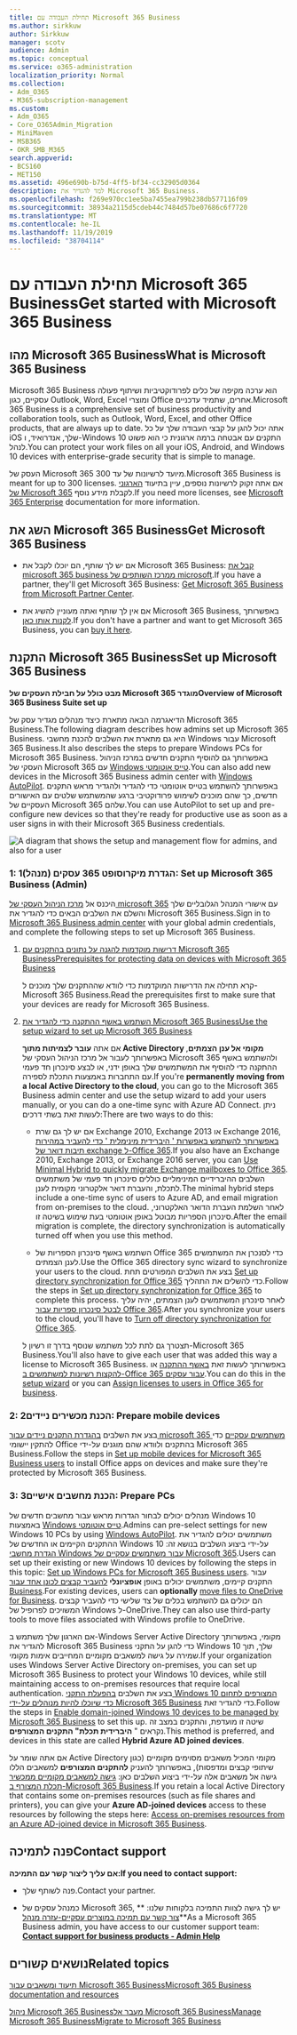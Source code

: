 ```yaml
---
title: תחילת העבודה עם Microsoft 365 Business
ms.author: sirkkuw
author: Sirkkuw
manager: scotv
audience: Admin
ms.topic: conceptual
ms.service: o365-administration
localization_priority: Normal
ms.collection:
- Adm_O365
- M365-subscription-management
ms.custom:
- Adm_O365
- Core_O365Admin_Migration
- MiniMaven
- MSB365
- OKR_SMB_M365
search.appverid:
- BCS160
- MET150
ms.assetid: 496e690b-b75d-4ff5-bf34-cc32905d0364
description: למד להגדיר את Microsoft 365 Business.
ms.openlocfilehash: f269e970cc1ee5ba7455ea799b238db577116f09
ms.sourcegitcommit: 38934a2115d5cdeb44c7484d57be07686c6f7720
ms.translationtype: MT
ms.contentlocale: he-IL
ms.lasthandoff: 11/19/2019
ms.locfileid: "38704114"
---
```

# <a name="get-started-with-microsoft-365-business"></a><span data-ttu-id="ee60c-103">תחילת העבודה עם Microsoft 365 Business</span><span class="sxs-lookup"><span data-stu-id="ee60c-103">Get started with Microsoft 365 Business</span></span>

## <a name="what-is-microsoft-365-business"></a><span data-ttu-id="ee60c-104">מהו Microsoft 365 Business</span><span class="sxs-lookup"><span data-stu-id="ee60c-104">What is Microsoft 365 Business</span></span>

<span data-ttu-id="ee60c-105">Microsoft 365 Business הוא ערכה מקיפה של כלים לפרודוקטיביות ושיתוף פעולה עסקיים, כגון Outlook, Word, Excel ומוצרי Office אחרים, שתמיד עדכניים.</span><span class="sxs-lookup"><span data-stu-id="ee60c-105">Microsoft 365 Business is a comprehensive set of business productivity and collaboration tools, such as Outlook, Word, Excel, and other Office products, that are always up to date.</span></span> <span data-ttu-id="ee60c-106">אתה יכול להגן על קבצי העבודה שלך על כל iOS שלך, אנדרואיד, ו-Windows 10 התקנים עם אבטחה ברמה ארגונית כי הוא פשוט לנהל.</span><span class="sxs-lookup"><span data-stu-id="ee60c-106">You can protect your work files on all your iOS, Android, and Windows 10 devices with enterprise-grade security that is simple to manage.</span></span>
  
<span data-ttu-id="ee60c-107">העסק של Microsoft 365 מיועד לרשיונות של עד 300.</span><span class="sxs-lookup"><span data-stu-id="ee60c-107">Microsoft 365 Business is meant for up to 300 licenses.</span></span> <span data-ttu-id="ee60c-108">אם אתה זקוק לרשיונות נוספים, עיין בתיעוד [הארגוני של Microsoft 365](https://go.microsoft.com/fwlink/p/?linkid=860986) לקבלת מידע נוסף.</span><span class="sxs-lookup"><span data-stu-id="ee60c-108">If you need more licenses, see [Microsoft 365 Enterprise](https://go.microsoft.com/fwlink/p/?linkid=860986) documentation for more information.</span></span> 
  
## <a name="get-microsoft-365-business"></a><span data-ttu-id="ee60c-109">השג את Microsoft 365 Business</span><span class="sxs-lookup"><span data-stu-id="ee60c-109">Get Microsoft 365 Business</span></span>

- <span data-ttu-id="ee60c-110">אם יש לך שותף, הם יוכלו לקבל את Microsoft 365 Business: [קבל את microsoft 365 business ממרכז השותפים של microsoft](get-microsoft-365-business.md).</span><span class="sxs-lookup"><span data-stu-id="ee60c-110">If you have a partner, they'll get Microsoft 365 Business: [Get Microsoft 365 Business from Microsoft Partner Center](get-microsoft-365-business.md).</span></span>
    
- <span data-ttu-id="ee60c-111">אם אין לך שותף ואתה מעוניין להשיג את Microsoft 365 Business, באפשרותך [לקנות אותו כאן](https://www.microsoft.com/microsoft-365/business).</span><span class="sxs-lookup"><span data-stu-id="ee60c-111">If you don't have a partner and want to get Microsoft 365 Business, you can [buy it here](https://www.microsoft.com/microsoft-365/business).</span></span>
    
## <a name="set-up-microsoft-365-business"></a><span data-ttu-id="ee60c-112">התקנת Microsoft 365 Business</span><span class="sxs-lookup"><span data-stu-id="ee60c-112">Set up Microsoft 365 Business</span></span>

 <span data-ttu-id="ee60c-113">**מבט כולל על חבילת העסקים של Microsoft 365 מוגדר**</span><span class="sxs-lookup"><span data-stu-id="ee60c-113">**Overview of Microsoft 365 Business Suite set up**</span></span>
  
<span data-ttu-id="ee60c-114">הדיאגרמה הבאה מתארת כיצד מנהלים מגדיר עסק של Microsoft 365 Business.</span><span class="sxs-lookup"><span data-stu-id="ee60c-114">The following diagram describes how admins set up Microsoft 365 Business.</span></span> <span data-ttu-id="ee60c-115">היא גם מתארת את השלבים להכנת מחשבי Windows עבור Microsoft 365 Business.</span><span class="sxs-lookup"><span data-stu-id="ee60c-115">It also describes the steps to prepare Windows PCs for Microsoft 365 Business.</span></span> <span data-ttu-id="ee60c-116">באפשרותך גם להוסיף התקנים חדשים במרכז הניהול העסקי של Microsoft 365 עם [Windows טייס אוטומטי](add-autopilot-devices-and-profile.md).</span><span class="sxs-lookup"><span data-stu-id="ee60c-116">You can also add new devices in the Microsoft 365 Business admin center with [Windows AutoPilot](add-autopilot-devices-and-profile.md).</span></span> <span data-ttu-id="ee60c-117">באפשרותך להשתמש בטייס אוטומטי כדי להגדיר ולהגדיר מראש התקנים חדשים, כך שהם מוכנים לשימוש פרודוקטיבי ברגע שהמשתמש שלטים עם האישורים העסקיים של Microsoft 365 שלהם.</span><span class="sxs-lookup"><span data-stu-id="ee60c-117">You can use AutoPilot to set up and pre-configure new devices so that they're ready for productive use as soon as a user signs in with their Microsoft 365 Business credentials.</span></span>
  
![A diagram that shows the setup and management flow for admins, and also for a user](media/249f81fc-7e79-44c7-8425-3a0b7b651c3b.png)
  
### <a name="1-set-up-microsoft-365-business-admin"></a><span data-ttu-id="ee60c-119">1: הגדרת מיקרוסופט 365 עסקים (מנהל)</span><span class="sxs-lookup"><span data-stu-id="ee60c-119">1: Set up Microsoft 365 Business (Admin)</span></span>

<span data-ttu-id="ee60c-120">היכנס אל [מרכז הניהול העסקי של microsoft 365](https://portal.office.com/adminportal/home) עם אישורי המנהל הגלובליים שלך והשלם את השלבים הבאים כדי להגדיר את Microsoft 365 Business.</span><span class="sxs-lookup"><span data-stu-id="ee60c-120">Sign in to [Microsoft 365 Business admin center](https://portal.office.com/adminportal/home) with your global admin credentials, and complete the following steps to set up Microsoft 365 Business.</span></span> 
  
1. [<span data-ttu-id="ee60c-121">דרישות מוקדמות להגנה על נתונים בהתקנים עם Microsoft 365 Business</span><span class="sxs-lookup"><span data-stu-id="ee60c-121">Prerequisites for protecting data on devices with Microsoft 365 Business</span></span>](pre-requisites-for-data-protection.md)
    
    <span data-ttu-id="ee60c-122">קרא תחילה את הדרישות המוקדמות כדי לוודא שההתקנים שלך מוכנים ל-Microsoft 365 Business.</span><span class="sxs-lookup"><span data-stu-id="ee60c-122">Read the prerequisites first to make sure that your devices are ready for Microsoft 365 Business.</span></span>
    
2. [<span data-ttu-id="ee60c-123">השתמש באשף ההתקנה כדי להגדיר את Microsoft 365 Business</span><span class="sxs-lookup"><span data-stu-id="ee60c-123">Use the setup wizard to set up Microsoft 365 Business</span></span>](set-up.md)
    
    <span data-ttu-id="ee60c-124">אם אתה **עובר לצמיתות מתוך Active Directory מקומי אל ענן הצמתים**, באפשרותך לעבור אל מרכז הניהול העסקי של Microsoft 365 ולהשתמש באשף ההתקנה כדי להוסיף את המשתמשים שלך באופן ידני, או לבצע סינכרון חד פעמי עם התחברות באמצעות התכלת לספירה.</span><span class="sxs-lookup"><span data-stu-id="ee60c-124">If you're **permanently moving from a local Active Directory to the cloud**, you can go to the Microsoft 365 Business admin center and use the setup wizard to add your users manually, or you can do a one-time sync with Azure AD Connect.</span></span> <span data-ttu-id="ee60c-125">ניתן לעשות זאת בשתי דרכים:</span><span class="sxs-lookup"><span data-stu-id="ee60c-125">There are two ways to do this:</span></span> 
    
    - <span data-ttu-id="ee60c-126">אם יש לך גם שרת Exchange 2010, Exchange 2013 או Exchange 2016, [באפשרותך להשתמש באפשרות ' היברידית מינימלית ' כדי להעביר במהירות תיבות דואר של exchange ל-Office 365](https://support.office.com/article/fdecceed-0702-4af3-85be-f2a0013937ef).</span><span class="sxs-lookup"><span data-stu-id="ee60c-126">If you also have an Exchange 2010, Exchange 2013, or Exchange 2016 server, you can [Use Minimal Hybrid to quickly migrate Exchange mailboxes to Office 365](https://support.office.com/article/fdecceed-0702-4af3-85be-f2a0013937ef).</span></span> <span data-ttu-id="ee60c-127">השלבים ההיברידיים המינימליים כוללים סינכרון חד פעמי של משתמשים לתכלת, והעברת דואר אלקטרוני מקומית לענן.</span><span class="sxs-lookup"><span data-stu-id="ee60c-127">The minimal hybrid steps include a one-time sync of users to Azure AD, and email migration from on-premises to the cloud.</span></span> <span data-ttu-id="ee60c-128">לאחר השלמת העברת הדואר האלקטרוני, סינכרון הספריות מבוטל באופן אוטומטי בעת שימוש בשיטה זו.</span><span class="sxs-lookup"><span data-stu-id="ee60c-128">After the email migration is complete, the directory synchronization is automatically turned off when you use this method.</span></span>
    
    - <span data-ttu-id="ee60c-129">השתמש באשף סינכרון הספריות של Office 365 כדי לסנכרן את המשתמשים לענן הצמתים.</span><span class="sxs-lookup"><span data-stu-id="ee60c-129">Use the Office 365 directory sync wizard to synchronize your users to the cloud.</span></span> <span data-ttu-id="ee60c-130">בצע את השלבים המפורטים תחת [Set up directory synchronization for Office 365](https://support.office.com/article/1b3b5318-6977-42ed-b5c7-96fa74b08846) כדי להשלים את התהליך.</span><span class="sxs-lookup"><span data-stu-id="ee60c-130">Follow the steps in [Set up directory synchronization for Office 365](https://support.office.com/article/1b3b5318-6977-42ed-b5c7-96fa74b08846) to complete this process.</span></span> <span data-ttu-id="ee60c-131">לאחר סינכרון המשתמשים לענן הצמתים, יהיה עליך [לבטל סינכרון ספריות עבור Office 365](https://support.office.com/article/ee5f861e-bd48-4267-83d1-a4ead4b4a00d).</span><span class="sxs-lookup"><span data-stu-id="ee60c-131">After you synchronize your users to the cloud, you'll have to [Turn off directory synchronization for Office 365](https://support.office.com/article/ee5f861e-bd48-4267-83d1-a4ead4b4a00d).</span></span>
    
    <span data-ttu-id="ee60c-132">תצטרך גם לתת לכל משתמש שנוסף בדרך זו רשיון ל-Microsoft 365 Business.</span><span class="sxs-lookup"><span data-stu-id="ee60c-132">You'll also have to give each user that was added this way a license to Microsoft 365 Business.</span></span> <span data-ttu-id="ee60c-133">באפשרותך לעשות זאת [באשף ההתקנה](set-up.md) או [להקצות רשיונות למשתמשים ב-Office 365 עבור עסקים](https://support.office.com/article/997596B5-4173-4627-B915-36ABAC6786DC).</span><span class="sxs-lookup"><span data-stu-id="ee60c-133">You can do this in the [setup wizard](set-up.md) or you can [Assign licenses to users in Office 365 for business](https://support.office.com/article/997596B5-4173-4627-B915-36ABAC6786DC).</span></span>
    
### <a name="2-prepare-mobile-devices"></a><span data-ttu-id="ee60c-134">2: הכנת מכשירים ניידים</span><span class="sxs-lookup"><span data-stu-id="ee60c-134">2: Prepare mobile devices</span></span>

<span data-ttu-id="ee60c-135">בצע את השלבים [בהגדרת התקנים ניידים עבור microsoft 365 משתמשים עסקיים](set-up-mobile-devices.md) כדי להתקין יישומי Office בהתקנים ולוודא שהם מוגנים על-ידי Microsoft 365 Business.</span><span class="sxs-lookup"><span data-stu-id="ee60c-135">Follow the steps in [Set up mobile devices for Microsoft 365 Business users](set-up-mobile-devices.md) to install Office apps on devices and make sure they're protected by Microsoft 365 Business.</span></span> 
  
### <a name="3-prepare-pcs"></a><span data-ttu-id="ee60c-136">3: הכנת מחשבים אישיים</span><span class="sxs-lookup"><span data-stu-id="ee60c-136">3: Prepare PCs</span></span>

<span data-ttu-id="ee60c-137">מנהלים יכולים לבחור הגדרות מראש עבור מחשבים חדשים של Windows 10 באמצעות [Windows טייס אוטומטי](add-autopilot-devices-and-profile.md).</span><span class="sxs-lookup"><span data-stu-id="ee60c-137">Admins can pre-select settings for new Windows 10 PCs by using [Windows AutoPilot](add-autopilot-devices-and-profile.md).</span></span> <span data-ttu-id="ee60c-138">משתמשים יכולים להגדיר את ההתקנים הקיימים או החדשים של Windows 10 על-ידי ביצוע השלבים בנושא זה: [הגדרת מחשבי Windows עבור משתמשים עסקיים של Microsoft 365](set-up-windows-devices.md).</span><span class="sxs-lookup"><span data-stu-id="ee60c-138">Users can set up their existing or new Windows 10 devices by following the steps in this topic: [Set up Windows PCs for Microsoft 365 Business users](set-up-windows-devices.md).</span></span> <span data-ttu-id="ee60c-139">עבור התקנים קיימים, משתמשים יכולים באופן **אופציונלי** [להעביר קבצים לכונן אחד עבור Business](move-files-to-onedrive.md).</span><span class="sxs-lookup"><span data-stu-id="ee60c-139">For existing devices, users can **optionally** [move files to OneDrive for Business](move-files-to-onedrive.md).</span></span> <span data-ttu-id="ee60c-140">הם יכולים גם להשתמש בכלים של צד שלישי כדי להעביר קבצים המשויכים לפרופיל של Windows ל-OneDrive.</span><span class="sxs-lookup"><span data-stu-id="ee60c-140">They can also use third-party tools to move files associated with Windows profile to OneDrive.</span></span>
  
<span data-ttu-id="ee60c-141">אם הארגון שלך משתמש ב-Windows Server Active Directory מקומי, באפשרותך להגדיר את Microsoft 365 Business כדי להגן על התקני Windows 10 שלך, תוך שמירה על גישה למשאבים מקומיים המחייבים אימות מקומי.</span><span class="sxs-lookup"><span data-stu-id="ee60c-141">If your organization uses Windows Server Active Directory on-premises, you can set up Microsoft 365 Business to protect your Windows 10 devices, while still maintaining access to on-premises resources that require local authentication.</span></span> <span data-ttu-id="ee60c-142">בצע את השלבים [בהפעלת התקני Windows 10 המצורפים לתחום כדי שיוכלו להיות מנוהלים על-ידי Microsoft 365 Business](manage-windows-devices.md) כדי להגדיר זאת.</span><span class="sxs-lookup"><span data-stu-id="ee60c-142">Follow the steps in [Enable domain-joined Windows 10 devices to be managed by Microsoft 365 Business](manage-windows-devices.md) to set this up.</span></span> <span data-ttu-id="ee60c-143">שיטה זו מועדפת, והתקנים במצב זה נקראים " **היברידית תכלת" התקנים המצורפים**.</span><span class="sxs-lookup"><span data-stu-id="ee60c-143">This method is preferred, and devices in this state are called **Hybrid Azure AD joined devices**.</span></span> 
  
<span data-ttu-id="ee60c-144">אם אתה שומר על Active Directory מקומי המכיל משאבים מסוימים מקומיים (כגון שיתופי קבצים ומדפסות), באפשרותך להעניק **להתקנים המצורפים** למשאבים הללו גישה אל משאבים אלה על-ידי ביצוע השלבים כאן: [גישה למשאבים מקומיים ממכשיר תכלת המצורף ב-Microsoft 365 Business](access-resources.md).</span><span class="sxs-lookup"><span data-stu-id="ee60c-144">If you retain a local Active Directory that contains some on-premises resources (such as file shares and printers), you can give your **Azure AD-joined devices** access to these resources by following the steps here: [Access on-premises resources from an Azure AD-joined device in Microsoft 365 Business](access-resources.md).</span></span>
  
  
## <a name="contact-support"></a><span data-ttu-id="ee60c-145">פנה לתמיכה</span><span class="sxs-lookup"><span data-stu-id="ee60c-145">Contact support</span></span>

 <span data-ttu-id="ee60c-146">**אם עליך ליצור קשר עם התמיכה:**</span><span class="sxs-lookup"><span data-stu-id="ee60c-146">**If you need to contact support:**</span></span>
  
- <span data-ttu-id="ee60c-147">פנה לשותף שלך.</span><span class="sxs-lookup"><span data-stu-id="ee60c-147">Contact your partner.</span></span>
    
- <span data-ttu-id="ee60c-148">כמנהל עסקים של Microsoft 365, יש לך גישה לצוות התמיכה בלקוחות שלנו: \*\* [צור קשר עם תמיכה במוצרים עסקיים-עזרה מנהל](https://support.office.com/article/32a17ca7-6fa0-4870-8a8d-e25ba4ccfd4b)\*\*</span><span class="sxs-lookup"><span data-stu-id="ee60c-148">As a Microsoft 365 Business admin, you have access to our customer support team: **[Contact support for business products - Admin Help](https://support.office.com/article/32a17ca7-6fa0-4870-8a8d-e25ba4ccfd4b)**</span></span>
    
## <a name="related-topics"></a><span data-ttu-id="ee60c-149">נושאים קשורים</span><span class="sxs-lookup"><span data-stu-id="ee60c-149">Related topics</span></span>
[<span data-ttu-id="ee60c-150">תיעוד ומשאבים עבור Microsoft 365 Business</span><span class="sxs-lookup"><span data-stu-id="ee60c-150">Microsoft 365 Business documentation and resources</span></span>](https://go.microsoft.com/fwlink/p/?linkid=853701)
  
<span data-ttu-id="ee60c-151">[ניהול Microsoft 365 Business](manage.md)[מעבר אל Microsoft 365 Business](migrate-to-microsoft-365-business.md)</span><span class="sxs-lookup"><span data-stu-id="ee60c-151">[Manage Microsoft 365 Business](manage.md)[Migrate to Microsoft 365 Business](migrate-to-microsoft-365-business.md)</span></span>
  


